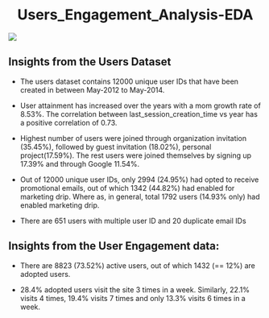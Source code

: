  # <center>Users_Engagement_Analysis-EDA

![](https://content.webengage.com/wp-content/uploads/sites/4/2019/09/User-Engagement.gif)

## Insights from the Users Dataset

* The users dataset contains 12000 unique user IDs that have been created in between May-2012 to May-2014.
  
* User attainment has increased over the years with a mom growth rate of 8.53%. The correlation between last_session_creation_time vs year has a positive correlation of 0.73.
  
* Highest number of users were joined through organization invitation (35.45%), followed by guest invitation (18.02%), personal project(17.59%). The rest users were joined themselves by signing up 17.39% and through Google 11.54%.
  
* Out of 12000 unique user IDs, only 2994 (24.95%) had opted to receive promotional emails, out of which 1342 (44.82%) had enabled for marketing drip. Where as, in general, total 1792 users (14.93% only) had enabled marketing drip.
  
* There are 651 users with multiple user ID and 20 duplicate email IDs
  
## Insights from the User Engagement data:
  
* There are 8823 (73.52%) active users, out of which 1432 (== 12%) are adopted users.
  
* 28.4% adopted users visit the site 3 times in a week. Similarly, 22.1% visits 4 times, 19.4% visits 7 times and only 13.3% visits 6 times in a week.
